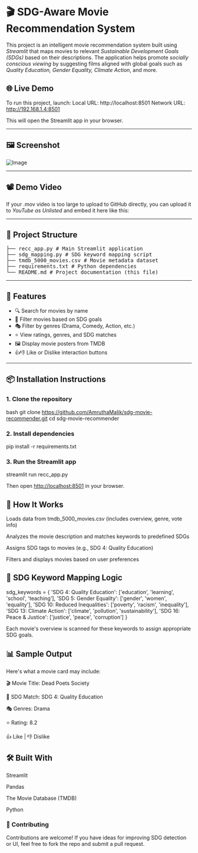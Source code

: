 # 🎬 SDG-Aware Movie Recommendation System

This project is an intelligent movie recommendation system built using *Streamlit* that maps movies to relevant *Sustainable Development Goals (SDGs)* based on their descriptions. The application helps promote *socially conscious viewing* by suggesting films aligned with global goals such as *Quality Education, Gender Equality, Climate Action*, and more.

## 🌐 Live Demo

To run this project, launch:
Local URL: http://localhost:8501
Network URL: http://192.168.1.4:8501

This will open the Streamlit app in your browser.

---

## 🖼 Screenshot

![Image](https://github.com/user-attachments/assets/fd7e3c22-fd6e-4bd9-bf07-50e5c15544c4)


---

## 📽 Demo Video

If your .mov video is too large to upload to GitHub directly, you can upload it to *YouTube as Unlisted* and embed it here like this:

---

## 📁 Project Structure

<pre>├── recc_app.py # Main Streamlit application 
├── sdg_mapping.py # SDG keyword mapping script 
├── tmdb_5000_movies.csv # Movie metadata dataset 
├── requirements.txt # Python dependencies 
└── README.md # Project documentation (this file) </pre>


---

## 🚀 Features

- 🔍 Search for movies by name
- 🎯 Filter movies based on SDG goals
- 🎭 Filter by genres (Drama, Comedy, Action, etc.)
- ⭐ View ratings, genres, and SDG matches
- 🖼 Display movie posters from TMDB
- 👍👎 Like or Dislike interaction buttons

---

## 📦 Installation Instructions

### 1. Clone the repository

bash
git clone https://github.com/AmruthaMalik/sdg-movie-recommender.git
cd sdg-movie-recommender



### 2. Install dependencies

pip install -r requirements.txt

### 3. Run the Streamlit app

streamlit run recc_app.py


Then open [http://localhost:8501](http://localhost:8501) in your browser.

## 🍿 How It Works

Loads data from tmdb_5000_movies.csv (includes overview, genre, vote info)

Analyzes the movie description and matches keywords to predefined SDGs

Assigns SDG tags to movies (e.g., SDG 4: Quality Education)

Filters and displays movies based on user preferences


## 🎯 SDG Keyword Mapping Logic

sdg_keywords = {
    'SDG 4: Quality Education': ['education', 'learning', 'school', 'teaching'],
    'SDG 5: Gender Equality': ['gender', 'women', 'equality'],
    'SDG 10: Reduced Inequalities': ['poverty', 'racism', 'inequality'],
    'SDG 13: Climate Action': ['climate', 'pollution', 'sustainability'],
    'SDG 16: Peace & Justice': ['justice', 'peace', 'corruption']
}

Each movie's overview is scanned for these keywords to assign appropriate SDG goals.

## 📊 Sample Output
Here's what a movie card may include:

🎬 Movie Title: Dead Poets Society

🎯 SDG Match: SDG 4: Quality Education

🎭 Genres: Drama

⭐ Rating: 8.2

👍 Like | 👎 Dislike

## 🛠 Built With
Streamlit

Pandas

The Movie Database (TMDB)

Python

### 🤝 Contributing
Contributions are welcome! If you have ideas for improving SDG detection or UI, feel free to fork the repo and submit a pull request.
